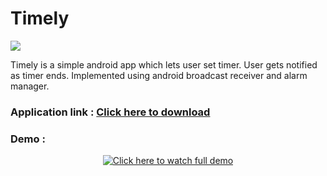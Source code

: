 # Timely 
<a href="https://hits.seeyoufarm.com"><img src="https://hits.seeyoufarm.com/api/count/incr/badge.svg?url=https%3A%2F%2Fgithub.com%2FRaj-m01%2FTimely&count_bg=%2379C83D&title_bg=%23555555&icon=&icon_color=%23E7E7E7&title=hits&edge_flat=false"/></a>

Timely is a simple android app which lets user set timer. User gets notified as timer ends.
Implemented using android broadcast receiver and alarm manager.


### Application link : <a href="https://drive.google.com/file/d/1wQzT3nORH38MDumLzfBX7loGAFg3NoOt/view?usp=sharing">**Click here to download**</a>


### Demo : 

<div align="center">
  <a href="https://youtu.be/R4HD9vZfuQE"><img src="https://user-images.githubusercontent.com/79650580/149620547-5c52fe0d-fa6b-4a2c-93e4-c2cc6c89f174.png" alt="Click here to watch full demo"></a>
</div>

